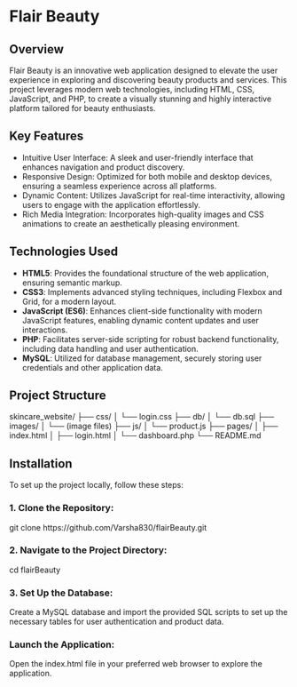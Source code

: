 <h1>Flair Beauty</h1>
<h2>Overview</h2>
<p>Flair Beauty is an innovative web application designed to elevate the user experience in exploring and discovering beauty products and services. This project leverages modern web technologies, including HTML, CSS, JavaScript, and PHP, to create a visually stunning and highly interactive platform tailored for beauty enthusiasts.</p>
<h2>Key Features
</h2>
<ul>
<li>Intuitive User Interface: A sleek and user-friendly interface that enhances navigation and product discovery.</li>
<li>Responsive Design: Optimized for both mobile and desktop devices, ensuring a seamless experience across all platforms.</li>
<li>Dynamic Content: Utilizes JavaScript for real-time interactivity, allowing users to engage with the application effortlessly.</li>
<li>Rich Media Integration: Incorporates high-quality images and CSS animations to create an aesthetically pleasing environment.</li></ul>
<h2>Technologies Used</h2>
<ul>
  <li><b>HTML5</b>: Provides the foundational structure of the web application, ensuring semantic markup.</li>
  <li><b>CSS3</b>: Implements advanced styling techniques, including Flexbox and Grid, for a modern layout.</li>
  <li><b>JavaScript (ES6)</b>: Enhances client-side functionality with modern JavaScript features, enabling dynamic content updates and user interactions.</li>
  <li><b>PHP</b>: Facilitates server-side scripting for robust backend functionality, including data handling and user authentication.</li>
  <li><b>MySQL</b>: Utilized for database management, securely storing user credentials and other application data.</li>
  </ul>
  <h2>Project Structure</h2>
  skincare_website/
├── css/
│   └── login.css
├── db/
│   └── db.sql
├── images/
│   └── (image files)
├── js/
│   └── product.js        
├── pages/
│   ├── index.html
│   ├── login.html
│   └── dashboard.php          
└── README.md

  
  <h2>Installation</h2>
  <p>To set up the project locally, follow these steps:</p>
  <h3>1. Clone the Repository:</h3>
  git clone https://github.com/Varsha830/flairBeauty.git
  <h3>2. Navigate to the Project Directory:</h3>
  cd flairBeauty
  <h3>3. Set Up the Database:</h3>
  <p>Create a MySQL database and import the provided SQL scripts to set up the necessary tables for user authentication and product data.</p>
  <h3>Launch the Application:</h3>
  <p>Open the index.html file in your preferred web browser to explore the application.</p>
